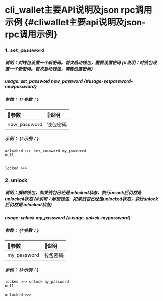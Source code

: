 # cli\_wallet主要API说明及json rpc调用示例 {#cliwallet主要api说明及json-rpc调用示例}

### 1. set\_password

##### 说明：对钱包设置一个新密码。首次启动钱包，需要设置密码 {#说明：对钱包设置一个新密码。首次启动钱包，需要设置密码}

##### usage: set\_password new\_password {#usage-setpassword-newpassword}

##### 参数： {#参数：}

| 参数 | 说明 |
| :--- | :--- |
| new\_password | 钱包密码 |

##### 示例： {#示例：}

```
unlocked >>> set_password my_password
null


locked >>>
```

### 2. unlock

##### 说明：解锁钱包，如果钱包已经是unlocked状态，执行unlock后仍然是unlocked状态 {#说明：解锁钱包，如果钱包已经是unlocked状态，执行unlock后仍然是unlocked状态}

##### usage: unlock my\_password {#usage-unlock-mypassword}

##### 参数： {#参数：}

| 参数 | 说明 |
| :--- | :--- |
| my\_password | 钱包密码 |

##### 示例： {#示例：}

```
locked >>> unlock my_password
null

unlocked >>>
```





